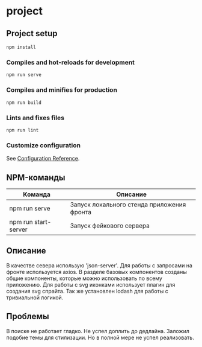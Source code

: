 # project

## Project setup
```
npm install
```

### Compiles and hot-reloads for development
```
npm run serve
```

### Compiles and minifies for production
```
npm run build
```

### Lints and fixes files
```
npm run lint
```

### Customize configuration
See [Configuration Reference](https://cli.vuejs.org/config/).


## NPM-команды

| Команда              | Описание                                                        |
| -------------------  | --------------------------------------------------------------- |
| npm run serve  | Запуск локального стенда приложения фронта
| npm run start-server | Запуск фейкового сервера

## Описание

В качестве севера использую 'json-server'. Для работы с запросами на фронте используется axios.
В разделе базовых компонентов созданы общие компоненты, которые можно использовать по всему приложению.
Для работы с svg иконками использует плагин для создания svg спрайта.
Так же установлен lodash для работы с тривиальной логикой.


## Проблемы
В поиске не работает гладко. Не успел доплить до дедлайна.
Заложил подобие темы для стилизации. Но в полной мере не успел реализовать.